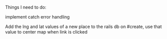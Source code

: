 Things I need to do:

implement catch error handling



Add the lng and lat values of a new place to the rails db on #create, use that value to center map when link is clicked